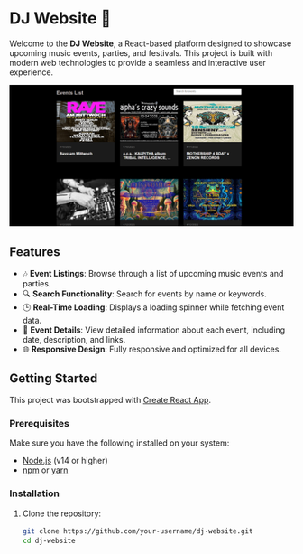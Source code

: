 # DJ Website 🎵

Welcome to the **DJ Website**, a React-based platform designed to showcase upcoming music events, parties, and festivals. This project is built with modern web technologies to provide a seamless and interactive user experience.

![DJ Website Screenshot](./src/Images/overview.png)

## Features

- 🎶 **Event Listings**: Browse through a list of upcoming music events and parties.
- 🔍 **Search Functionality**: Search for events by name or keywords.
- 🕒 **Real-Time Loading**: Displays a loading spinner while fetching event data.
- 📅 **Event Details**: View detailed information about each event, including date, description, and links.
- 🌐 **Responsive Design**: Fully responsive and optimized for all devices.

## Getting Started

This project was bootstrapped with [Create React App](https://github.com/facebook/create-react-app).

### Prerequisites

Make sure you have the following installed on your system:

- [Node.js](https://nodejs.org/) (v14 or higher)
- [npm](https://www.npmjs.com/) or [yarn](https://yarnpkg.com/)

### Installation

1. Clone the repository:
   ```bash
   git clone https://github.com/your-username/dj-website.git
   cd dj-website
   ```
